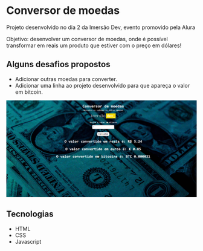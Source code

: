# Conversor de moedas
Projeto desenvolvido no dia 2 da Imersão Dev, evento promovido pela Alura

Objetivo: desenvolver um conversor de moedas, onde é possível transformar em reais um produto que estiver com o preço em dólares!

## Alguns desafios propostos

- Adicionar outras moedas para converter.
- Adicionar uma linha ao projeto desenvolvido para que apareça o valor em bitcoin.

![Interface da Calculadora](https://github.com/SantiVinius/conversor-moedas/blob/main/conversor-moeda%20v1.png?raw=true)

## Tecnologias
- HTML
- CSS
- Javascript
